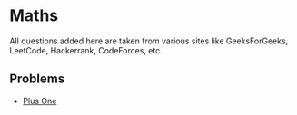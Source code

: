 # Maths
All questions added here are taken from various sites like GeeksForGeeks, LeetCode, Hackerrank, CodeForces, etc.

## Problems
- [Plus One](https://github.com/srsandy/Data-Structures-and-Algorithms-in-Java-2nd-Edition-by-Robert-Lafore/tree/master/Practice%20Problems/Maths/Plus%20One)
